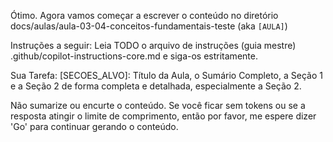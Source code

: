 Ótimo. Agora vamos começar a escrever o conteúdo no diretório docs/aulas/aula-03-04-conceitos-fundamentais-teste (aka `[AULA]`)

Instruções a seguir: 
Leia TODO o arquivo de instruções (guia mestre) .github/copilot-instructions-core.md e siga-os estritamente.

Sua Tarefa:
[SECOES_ALVO]: Título da Aula, o Sumário Completo, a Seção 1 e a Seção 2 de forma completa e detalhada, especialmente a Seção 2.

Não sumarize ou encurte o conteúdo. Se você ficar sem tokens ou se a resposta atingir o limite de comprimento, então por favor, me espere dizer 'Go' para continuar gerando o conteúdo.